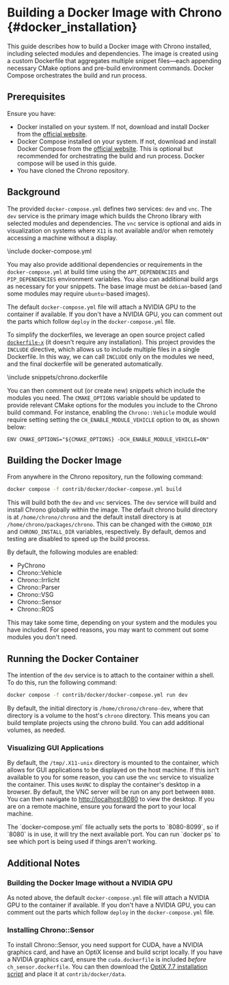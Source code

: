 Building a Docker Image with Chrono {#docker_installation}
==========================

This guide describes how to build a Docker image with Chrono installed, including selected modules and dependencies. The image is created using a custom Dockerfile that aggregates multiple snippet files—each appending necessary CMake options and pre-build environment commands. Docker Compose orchestrates the build and run process.

## Prerequisites

Ensure you have:

- Docker installed on your system. If not, download and install Docker from the [official website](https://docs.docker.com/get-docker/).
- Docker Compose installed on your system. If not, download and install Docker Compose from the [official website](https://docs.docker.com/compose/install/). This is optional but recommended for orchestrating the build and run process. Docker compose will be used in this guide.
- You have cloned the Chrono repository.

## Background

The provided `docker-compose.yml` defines two services: `dev` and `vnc`. The `dev` service is the primary image which builds the Chrono library with selected modules and dependencies. The `vnc` service is optional and aids in visualization on systems where `X11` is not available and/or when remotely accessing a machine without a display.

\include docker-compose.yml

You may also provide additional dependencies or requirements in the `docker-compose.yml` at build time using the `APT_DEPENDENCIES` and `PIP_DEPENDENCIES` environment variables. You also can additional build args as necessary for your snippets. The base image must be `debian`-based (and some modules may require `ubuntu`-based images).

The default `docker-compose.yml` file will attach a NVIDIA GPU to the container if available. If you don't have a NVIDIA GPU, you can comment out the parts which follow `deploy` in the `docker-compose.yml` file.

To simplify the dockerfiles, we leverage an open source project called [`dockerfile-x`](https://github.com/devthefuture-org/dockerfile-x) (it doesn't require any installation). This project provides the `INCLUDE` directive, which allows us to include multiple files in a single Dockerfile. In this way, we can call `INCLUDE` only on the modules we need, and the final dockerfile will be generated automatically.

\include snippets/chrono.dockerfile

You can then comment out (or create new) snippets which include the modules you need. The `CMAKE_OPTIONS` variable should be updated to provide relevant CMake options for the modules you include to the Chrono build command. For instance, enabling the `Chrono::Vehicle` module would require setting setting the `CH_ENABLE_MODULE_VEHICLE` option to `ON`, as shown below:

```
ENV CMAKE_OPTIONS="${CMAKE_OPTIONS} -DCH_ENABLE_MODULE_VEHICLE=ON"
```

## Building the Docker Image

From anywhere in the Chrono repository, run the following command:

```bash
docker compose -f contrib/docker/docker-compose.yml build
```

This will build both the `dev` and `vnc` services. The `dev` service will build and install Chrono globally within the image. The default chrono build directory is at `/home/chrono/chrono` and the default install directory is at `/home/chrono/packages/chrono`. This can be changed with the `CHRONO_DIR` and `CHRONO_INSTALL_DIR` variables, respectively. By default, demos and testing are disabled to speed up the build process. 

By default, the following modules are enabled:

- PyChrono
- Chrono::Vehicle
- Chrono::Irrlicht
- Chrono::Parser
- Chrono::VSG
- Chrono::Sensor
- Chrono::ROS

<div class="ce-warning">
This may take some time, depending on your system and the modules you have included. For speed reasons, you may want to comment out some modules you don't need.
</div>

## Running the Docker Container

The intention of the `dev` service is to attach to the container within a shell. To do this, run the following command:

```bash
docker compose -f contrib/docker/docker-compose.yml run dev
```

By default, the initial directory is `/home/chrono/chrono-dev`, where that directory is a volume to the host's `chrono` directory. This means you can build template projects using the chrono build. You can add additional volumes, as needed.

### Visualizing GUI Applications

By default, the `/tmp/.X11-unix` directory is mounted to the container, which allows for GUI applications to be displayed on the host machine. If this isn't available to you for some reason, you can use the `vnc` service to visualize the container. This uses `NoVNC` to display the container's desktop in a browser. By default, the VNC server will be run on any port between `8080`. You can then navigate to [http://localhost:8080](http://localhost:8080) to view the desktop. If you are on a remote machine, ensure you forward the port to your local machine.

<div class="ce-info">
The `docker-compose.yml` file actually sets the ports to `8080-8099`, so if `8080` is in use, it will try the next available port. You can run `docker ps` to see which port is being used if things aren't working.
</div>

## Additional Notes

### Building the Docker Image without a NVIDIA GPU

As noted above, the default `docker-compose.yml` file will attach a NVIDIA GPU to the container if available. If you don't have a NVIDIA GPU, you can comment out the parts which follow `deploy` in the `docker-compose.yml` file.

### Installing Chrono::Sensor

To install Chrono::Sensor, you need support for CUDA, have a NVIDIA graphics card, and have an OptiX license and build script locally. If you have a NVIDIA graphics card, ensure the `cuda.dockerfile` is included _before_ `ch_sensor.dockerfile`. You can then download the [OptiX 7.7 installation script](https://developer.nvidia.com/designworks/optix/downloads/legacy) and place it at `contrib/docker/data`.